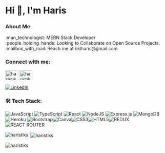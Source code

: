# Hi 👋, I'm Haris
<h3>About Me</h3>
:man_technologist: MERN Stack Developer <br>:people_holding_hands: Looking to Collaborate on Open Source Projects. <br>:mailbox_with_mail: Reach me at nklharis@gmail.com
<h3 align="left">Connect with me:</h3>
<p align="left">
<a href="https://twitter.com/haristiks" target="blank"><img align="center" src="https://raw.githubusercontent.com/rahuldkjain/github-profile-readme-generator/master/src/images/icons/Social/twitter.svg" alt="haristiks" height="30" width="40" /></a>
<a href="https://instagram.com/haristiks" target="blank"><img align="center" src="https://raw.githubusercontent.com/rahuldkjain/github-profile-readme-generator/master/src/images/icons/Social/instagram.svg" alt="haristiks" height="30" width="40" /></a>

</p>

[![LinkedIn](https://img.shields.io/badge/linkedin-%230077B5.svg?style=for-the-badge&logo=linkedin&logoColor=white)](https://www.linkedin.com/in/haristiks/) 


### :hammer_and_wrench: Tech Stack:
![JavaScript](https://img.shields.io/badge/javascript-%23323330.svg?style=for-the-badge&logo=javascript&logoColor=%23F7DF1E) ![TypeScript](https://img.shields.io/badge/typescript-%23007ACC.svg?style=for-the-badge&logo=typescript&logoColor=white) ![React](https://img.shields.io/badge/react-%2320232a.svg?style=for-the-badge&logo=react&logoColor=%2361DAFB) ![NodeJS](https://img.shields.io/badge/node.js-6DA55F?style=for-the-badge&logo=node.js&logoColor=white) ![Express.js](https://img.shields.io/badge/express.js-%23404d59.svg?style=for-the-badge&logo=express&logoColor=%2361DAFB) ![MongoDB](https://img.shields.io/badge/MongoDB-%234ea94b.svg?style=for-the-badge&logo=mongodb&logoColor=white) ![Heroku](https://img.shields.io/badge/heroku-%23430098.svg?style=for-the-badge&logo=heroku&logoColor=white) ![Bootstrap](https://img.shields.io/badge/bootstrap-%23563D7C.svg?style=for-the-badge&logo=bootstrap&logoColor=white)![Canva](https://img.shields.io/badge/Canva-%2300C4CC.svg?style=for-the-badge&logo=Canva&logoColor=white)![CSS3](https://img.shields.io/badge/CSS3-1572B6?style=for-the-badge&logo=css3&logoColor=white)![HTML5](https://img.shields.io/badge/HTML5-E34F26?style=for-the-badge&logo=html5&logoColor=white)![REDUX](https://img.shields.io/badge/Redux-593D88?style=for-the-badge&logo=redux&logoColor=white)![REACT ROUTER](https://img.shields.io/badge/React_Router-CA4245?style=for-the-badge&logo=react-router&logoColor=white)



<p><img align="left" src="https://github-readme-stats.vercel.app/api/top-langs?username=haristiks&show_icons=true&locale=en&layout=compact" alt="haristiks" /></p>

<p>&nbsp;<img align="center" src="https://github-readme-stats.vercel.app/api?username=haristiks&show_icons=true&locale=en" alt="haristiks" /></p>

<p><img align="center" src="https://github-readme-streak-stats.herokuapp.com/?user=haristiks&" alt="haristiks" /></p>
